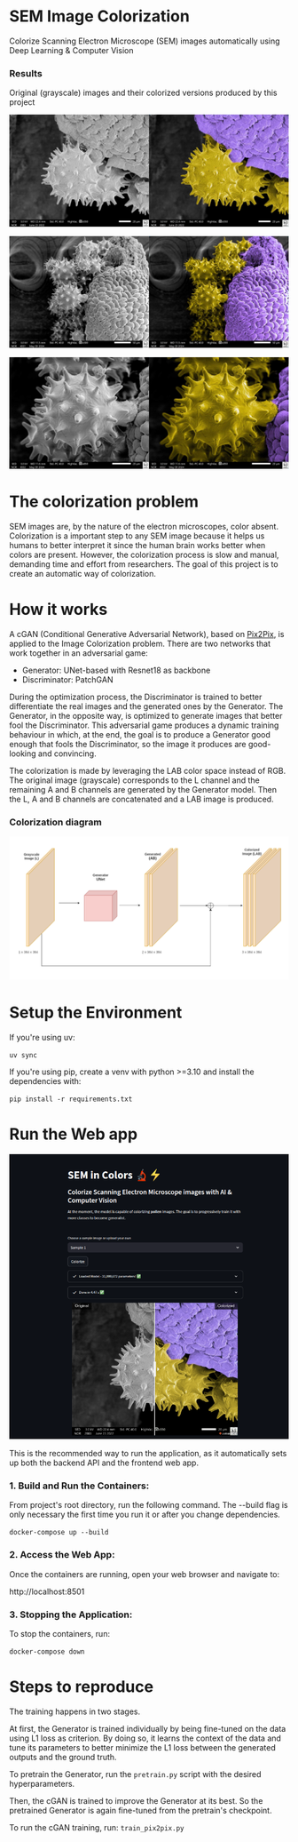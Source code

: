 # SEM Image Colorization
Colorize Scanning Electron Microscope (SEM) images automatically using Deep Learning & Computer Vision

### Results
Original (grayscale) images and their colorized versions produced by this project

![Sample1](./samples/Sample1.jpg)

![Sample2](./samples/Sample2.jpg)

![Sample3](./samples/Sample3.jpg)

# The colorization problem
SEM images are, by the nature of the electron microscopes, color absent. Colorization is a important step to any SEM image because it helps us humans to better interpret it since the human brain works better when colors are present. However, the colorization process is slow and manual, demanding time and effort from researchers. The goal of this project is to create an automatic way of colorization.

# How it works
A cGAN (Conditional Generative Adversarial Network), based on [Pix2Pix](https://arxiv.org/pdf/1611.07004), is applied to the Image Colorization problem.
There are two networks that work together in an adversarial game: 
* Generator: UNet-based with Resnet18 as backbone
* Discriminator: PatchGAN 

During the optimization process, the Discriminator is trained to better differentiate the real images and the generated ones by the Generator. The Generator, in the opposite way, is optimized to generate images that better fool the Discriminator. This adversarial game produces a dynamic training behaviour in which, at the end, the goal is to produce a Generator good enough that fools the Discriminator, so the image it produces are good-looking and convincing.

The colorization is made by leveraging the LAB color space instead of RGB. The original image (grayscale) corresponds to the L channel and the remaining A and B channels are generated by the Generator model. Then the L, A and B channels are concatenated and a LAB image is produced. 
  
### Colorization diagram
![Diagram](./colorization-diagram.png)

# Setup the Environment

If you're using uv:

`uv sync`

If you're using pip, create a venv with python >=3.10 and install the dependencies with:

`pip install -r requirements.txt`


# Run the Web app
![WebApp](./samples/webapp.png)

This is the recommended way to run the application, as it automatically sets up both the backend API and the frontend web app.

### 1. Build and Run the Containers:

From project's root directory, run the following command. The --build flag is only necessary the first time you run it or after you change dependencies.

`docker-compose up --build`

### 2. Access the Web App:

Once the containers are running, open your web browser and navigate to:

http://localhost:8501
 
### 3. Stopping the Application:

To stop the containers, run:
    
`docker-compose down`

# Steps to reproduce
The training happens in two stages. 

At first, the Generator is trained individually by being fine-tuned on the data using L1 loss as criterion. By doing so, it learns the context of the data and tune its parameters to better minimize the L1 loss between the generated outputs and the ground truth.

To pretrain the Generator, run the `pretrain.py` script with the desired hyperparameters. 

Then, the cGAN is trained to improve the Generator at its best. So the pretrained Generator is again fine-tuned from the pretrain's checkpoint.

To run the cGAN training, run:
`train_pix2pix.py`